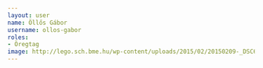 ```yaml
---
layout: user
name: Öllős Gábor
username: ollos-gabor
roles:
- Öregtag
image: http://lego.sch.bme.hu/wp-content/uploads/2015/02/20150209-_DSC6599-150x150.jpg
---
```

